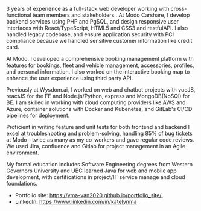3 years of experience as a full-stack web developer working with cross-functional team members and stakeholders . At Modo Carshare, I develop backend services using PHP and PgSQL, and design responsive user interfaces with React/TypeScript, HTML5 and CSS3 and restfulAPI. I also handled legacy codebase, and ensure application security with PCI compliance because we handled sensitive customer information like credit card.

At Modo, I developed a comprehensive booking management platform with features for bookings, fleet and vehicle management, accessories, profiles, and personal information. I also worked on the interactive booking map to enhance the user experience using third party API.

Previously at Wysdom.ai, I worked on web and chatbot projects with vueJS, reactJS for the FE and  Node.js/Python, express and MongoDB(NoSQl) for BE. I am skilled in working with cloud computing providers like AWS and Azure, container solutions with Docker and Kubenetes, and GitLab's CI/CD pipelines for deployment. 

Proficient in writing feature and unit tests for both frontend and backend I excel at troubleshooting and problem-solving, handling 85% of bug tickets at Modo—twice as many as my co-workers and gave regular code reviews. We used Jira, confluence and Gitlab for project management in an Agile environment. 

My formal education includes Software Engineering degrees from Western Governors University and UBC learned Java for web and mobile app development, with certifications in project/IT service manage and cloud foundations.

* Portfolio site: https://yma-van2020.github.io/portfolio_site/  
* LinkedIn: https://www.linkedin.com/in/katelynma
